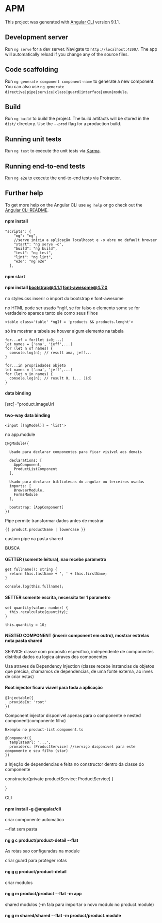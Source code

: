 # APM

This project was generated with [Angular CLI](https://github.com/angular/angular-cli) version 9.1.1.

## Development server

Run `ng serve` for a dev server. Navigate to `http://localhost:4200/`. The app will automatically reload if you change any of the source files.

## Code scaffolding

Run `ng generate component component-name` to generate a new component. You can also use `ng generate directive|pipe|service|class|guard|interface|enum|module`.

## Build

Run `ng build` to build the project. The build artifacts will be stored in the `dist/` directory. Use the `--prod` flag for a production build.

## Running unit tests

Run `ng test` to execute the unit tests via [Karma](https://karma-runner.github.io).

## Running end-to-end tests

Run `ng e2e` to execute the end-to-end tests via [Protractor](http://www.protractortest.org/).

## Further help

To get more help on the Angular CLI use `ng help` or go check out the [Angular CLI README](https://github.com/angular/angular-cli/blob/master/README.md).


#### npm install

```
"scripts": {
    "ng": "ng",
    //serve inicia a aplicação localhoost e -o abre no default browser
    "start": "ng serve -o",
    "build": "ng build",
    "test": "ng test",
    "lint": "ng lint",
    "e2e": "ng e2e"
  },
```

#### npm start

#### npm install bootstrap@4.1.1 font-awesome@4.7.0

no styles.css inserir o import do bootstrap e font-awesome


no HTML pode ser usado *ngIf, se for falso o elemento some se for verdadeiro aparece tanto ele como seus filhos

```
<table class='table' *ngIf = 'products && products.lenght'>
```  
só ira mostrar a tabela se houver algum elemento na tabela

```
for...of = for(let i=0;...)
let names = ['ana', 'jeff',...]
for (let n of names) {
  console.log(n); // result ana, jeff...
}
```
```
for...in propriedades objeto
let names = ['ana', 'jeff',...]
for (let n in names) {
  console.log(n); // result 0, 1... (id)
}
```
#### data binding

[src]="product.imageUrl

#### two-way data binding
```
<input [(ngModel)] = 'list'>
```
no app.module
```
@NgModule({

  Usado para declarar componentes para ficar visivel aos demais
  
  declarations: [
    AppComponent,
    ProductListComponent
  ],
  
  Usado para declarar bibliotecas do angular ou terceiros usadas
  imports: [
    BrowserModule,
    FormsModule
  ],
  
  bootstrap: [AppComponent]
})
```

Pipe permite transformar dados antes de mostrar
```
{{ product.productName | lowercase }}
```
custom pipe na pasta shared


BUSCA

#### GETTER (somente leitura), nao recebe parametro
```
get fullname(): string {
  return this.lastName + ', ' + this.firstName;
}

console.log(this.fullname);
```

#### SETTER somente escrita, necessita ter 1 parametro
```
set quantity(value: number) {
  this.recalculate(quantity);
}

this.quantity = 10;
```
#### NESTED COMPONENT (inserir component em outro), mostrar estrelas nota pasta shared

SERVICE classe com proposito especifico, independente de componentes
distribui dados ou logica atraves dos componentes

Usa atraves de Dependency Injection (classe recebe instancias de objetos
que precisa, chamamos de dependencias, de uma fonte externa, ao inves de criar estas)

#### Root injector ficara viavel para toda a aplicação
```
@Injectable({
  provideIn: 'root'
})
```
Component injector disponivel apenas para o componente e nested component(componente filho)
```
Exemplo no product-list.component.ts

@Component({
  templateUrl: '...',
  providers: [ProductService] //serviço disponivel para este componente e seu filho (star)
})
```
a Injeção de dependencias e feita no constructor dentro da classe do componente

constructor(private productService: ProductService) {

  }

CLI

#### npm install -g @angular/cli

criar componente automatico

--flat sem pasta

#### ng g c product/product-detail --flat

As rotas sao configuradas na module

 criar guard para proteger rotas
 
#### ng g g product/product-detail

 criar modulos
 
#### ng g m product/product --flat -m app

shared modulos  (-m fala para importar o novo modulo no product.module)

#### ng g m shared/shared --flat -m product/product.module
